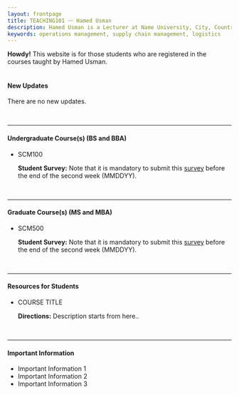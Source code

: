 ```yaml
---
layout: frontpage
title: TEACHING101 〰 Hamed Usman
description: Hamed Usman is a Lecturer at Name University, City, Country. 
keywords: operations management, supply chain management, logistics
---
```

<div class="headline"><b>Howdy!</b> This website is for those students who are registered in the courses taught by Hamed Usman.
</div>

<br/>

<h4>New Updates</h4>
<p>There are no new updates.</p>

<br/>

---

<h4>Undergraduate Course(s) (BS and BBA)</h4>
<ul>
<li>SCM100</li>
<!--<p>There are no new updates.</p>-->
<div class="note"><p><strong>Student Survey:</strong> Note that it is mandatory to submit this <a href="https://www.google.com">survey</a> before the end of the second week (MMDDYY).</p></div>
</ul>

<br/>

---

<h4>Graduate Course(s) (MS and MBA)</h4>
<ul>
<li>SCM500</li>
<!--<p>There are no new updates.</p>-->
<div class="note"><p><strong>Student Survey:</strong> Note that it is mandatory to submit this <a href="https://www.google.com">survey</a> before the end of the second week (MMDDYY).</p></div>
</ul>

<br/>

---

<h4>Resources for Students</h4>
<ul>
<li>COURSE TITLE</li>
<div class="summary"><p><strong>Directions:</strong> Description starts from here..</p></div>
</ul>

<br/>

---

<h4>Important Information</h4>
<!--<p>There are no new updates.</p>-->
<ul>
<li>Important Information 1</li>
<li>Important Information 2</li>
<li>Important Information 3</li>
</ul>
